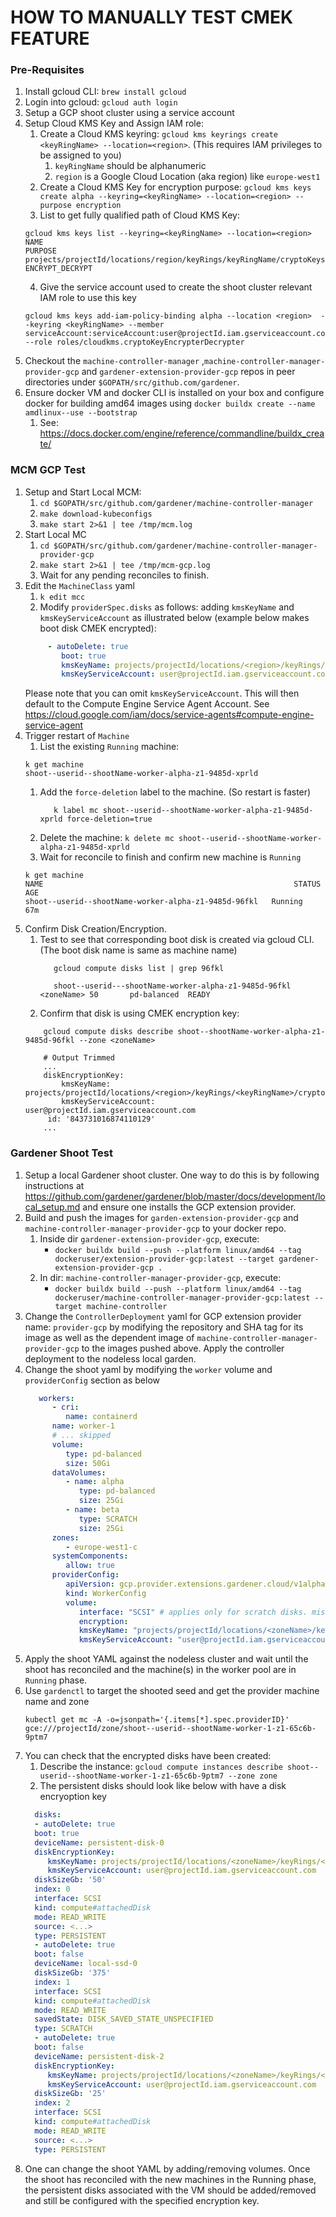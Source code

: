 # HOW TO MANUALLY TEST CMEK FEATURE 

### Pre-Requisites

1. Install gcloud CLI: `brew install gcloud`
1. Login into gcloud: `gcloud auth login`
1. Setup a GCP shoot cluster using a service account
1. Setup Cloud KMS Key and Assign IAM role:
    1. Create a Cloud KMS keyring: `gcloud kms keyrings create <keyRingName> --location=<region>`. (This requires IAM privileges to be assigned to you)
       1. `keyRingName` should be alphanumeric
       2. `region` is a Google Cloud Location (aka region) like `europe-west1`
    2. Create a Cloud KMS Key for encryption purpose: `gcloud kms keys create alpha --keyring=<keyRingName> --location=<region> --purpose encryption`
    3. List to get fully qualified path of Cloud KMS Key: 
    ```
    gcloud kms keys list --keyring=<keyRingName> --location=<region>
    NAME                                                                                                                                                       PURPOSE
    projects/projectId/locations/region/keyRings/keyRingName/cryptoKeys/alpha    ENCRYPT_DECRYPT
    ```
    4. Give the service account used to create the shoot cluster relevant IAM role to use this key
    ```
    gcloud kms keys add-iam-policy-binding alpha --location <region>  --keyring <keyRingName> --member serviceAccount:serviceAccount:user@projectId.iam.gserviceaccount.com  --role roles/cloudkms.cryptoKeyEncrypterDecrypter
    ```
1. Checkout the `machine-controller-manager` ,`machine-controller-manager-provider-gcp` and `gardener-extension-provider-gcp` repos in peer directories under `$GOPATH/src/github.com/gardener`.
1. Ensure docker VM and docker CLI is installed on your box and configure docker for building amd64 images using `docker buildx create --name amdlinux--use --bootstrap`
   1. See: https://docs.docker.com/engine/reference/commandline/buildx_create/

### MCM GCP Test

1. Setup and Start Local MCM: 
     1. `cd $GOPATH/src/github.com/gardener/machine-controller-manager`
     2. `make download-kubeconfigs`
     4. `make start 2>&1 | tee /tmp/mcm.log`
1. Start Local MC 
     1. `cd $GOPATH/src/github.com/gardener/machine-controller-manager-provider-gcp`
     2. `make start 2>&1 | tee /tmp/mcm-gcp.log`
     3. Wait for any pending reconciles to finish.
1. Edit the `MachineClass` yaml
     1. `k edit mcc`
     2.   Modify `providerSpec.disks` as follows: adding `kmsKeyName` and `kmsKeyServiceAccount` as illustrated below (example below makes boot disk CMEK encrypted):
     ```yaml
          - autoDelete: true
             boot: true
             kmsKeyName: projects/projectId/locations/<region>/keyRings/<keyRingName>/cryptoKeys/alpha
             kmsKeyServiceAccount: user@projectId.iam.gserviceaccount.com
      ```
      Please note that you can omit `kmsKeyServiceAccount`. This will then default to the Compute Engine Service Agent Account. See https://cloud.google.com/iam/docs/service-agents#compute-engine-service-agent
1.  Trigger restart of `Machine`
      1. List the existing `Running` machine:
       ```
      k get machine
      shoot--userid--shootName-worker-alpha-z1-9485d-xprld
       ```
    1. Add the `force-deletion` label to the machine. (So restart is faster)
        ```
           k label mc shoot--userid--shootName-worker-alpha-z1-9485d-xprld force-deletion=true
        ```
     1. Delete the machine: `k delete mc shoot--userid--shootName-worker-alpha-z1-9485d-xprld`
     1. Wait for reconcile to finish and confirm new machine is `Running`
       ```
       k get machine                                    
       NAME                                                        STATUS    AGE   
       shoot--userid--shootName-worker-alpha-z1-9485d-96fkl   Running   67m   
       ```
 1. Confirm Disk Creation/Encryption.
       1. Test to see that corresponding boot disk is created via gcloud CLI. (The boot disk name is same as machine name)
          ```
             gcloud compute disks list | grep 96fkl

             shoot--userid---shootName-worker-alpha-z1-9485d-96fkl  <zoneName> 50       pd-balanced  READY
           ```
       1. Confirm that disk is using CMEK encryption key:
       ```
           gcloud compute disks describe shoot--shootName-worker-alpha-z1-9485d-96fkl --zone <zoneName> 
           
           # Output Trimmed
           ...
           diskEncryptionKey:
               kmsKeyName: projects/projectId/locations/<region>/keyRings/<keyRingName>/cryptoKeys/alpha/cryptoKeyVersions/<revision>
               kmsKeyServiceAccount: user@projectId.iam.gserviceaccount.com
            id: '843731016874110129'
           ...
       ```

### Gardener Shoot Test

1. Setup a local Gardener shoot cluster. One way to do this is by following instructions at https://github.com/gardener/gardener/blob/master/docs/development/local_setup.md and ensure one installs the GCP extension provider. 
1. Build and push the images for `garden-extension-provider-gcp` and `machine-controller-manager-provider-gcp` to your docker repo. 
   1. Inside dir `gardener-extension-provider-gcp`, execute: 
      - `docker buildx build --push --platform linux/amd64 --tag dockeruser/extension-provider-gcp:latest --target gardener-extension-provider-gcp .`
   1. In dir: `machine-controller-manager-provider-gcp`, execute:    
       - `docker buildx build --push --platform linux/amd64 --tag dockeruser/machine-controller-manager-provider-gcp:latest --target machine-controller` 
1. Change the `ControllerDeployment` yaml for GCP extension provider name: `provider-gcp` by modifying the repository and SHA tag for its image as well as the dependent image of `machine-controller-manager-provider-gcp` to the images pushed above. Apply the controller deployment to the nodeless local garden.
1. Change the shoot yaml by modifying the `worker` volume and `providerConfig` section as below
      ```yaml
         workers:
            - cri:
               name: containerd
            name: worker-1
            # ... skipped
            volume:
               type: pd-balanced
               size: 50Gi
            dataVolumes:
               - name: alpha
                  type: pd-balanced
                  size: 25Gi
               - name: beta
                  type: SCRATCH
                  size: 25Gi
            zones:
               - europe-west1-c
            systemComponents:
               allow: true
            providerConfig:
               apiVersion: gcp.provider.extensions.gardener.cloud/v1alpha1
               kind: WorkerConfig
               volume:
                  interface: "SCSI" # applies only for scratch disks. misleading field name
                  encryption:
                  kmsKeyName: "projects/projectId/locations/<zoneName>/keyRings/<keyRingName>/cryptoKeys/alpha"
                  kmsKeyServiceAccount: "user@projectId.iam.gserviceaccount.com" 
      ```
1. Apply the shoot YAML against the nodeless cluster and wait until the shoot has reconciled and the machine(s) in the worker pool are in `Running` phase.
1. Use `gardenctl` to target the shooted seed and get the provider machine name and zone
   ```
   kubectl get mc -A -o=jsonpath='{.items[*].spec.providerID}'
   gce:///projectId/zone/shoot--userid--shootName-worker-1-z1-65c6b-9ptm7
   ```
1. You can check that the encrypted disks have been created:
    1. Describe the instance: 
    `gcloud compute instances describe shoot--userid--shootName-worker-1-z1-65c6b-9ptm7 --zone zone` 
    1. The persistent disks should look like below with  have a disk encryoption key
    ```yaml
      disks:
      - autoDelete: true
      boot: true
      deviceName: persistent-disk-0
      diskEncryptionKey:
         kmsKeyName: projects/projectId/locations/<zoneName>/keyRings/<keyRingName>/cryptoKeys/alpha"
         kmsKeyServiceAccount: user@projectId.iam.gserviceaccount.com 
      diskSizeGb: '50'
      index: 0
      interface: SCSI
      kind: compute#attachedDisk
      mode: READ_WRITE
      source: <...>
      type: PERSISTENT
      - autoDelete: true
      boot: false
      deviceName: local-ssd-0
      diskSizeGb: '375'
      index: 1
      interface: SCSI
      kind: compute#attachedDisk
      mode: READ_WRITE
      savedState: DISK_SAVED_STATE_UNSPECIFIED
      type: SCRATCH
      - autoDelete: true
      boot: false
      deviceName: persistent-disk-2
      diskEncryptionKey:
         kmsKeyName: projects/projectId/locations/<zoneName>/keyRings/<keyRingName>/cryptoKeys/alpha
         kmsKeyServiceAccount: user@projectId.iam.gserviceaccount.com 
      diskSizeGb: '25'
      index: 2
      interface: SCSI
      kind: compute#attachedDisk
      mode: READ_WRITE
      source: <...>
      type: PERSISTENT
    ```
1. One can change the shoot YAML by adding/removing volumes. Once the shoot has reconciled with the new machines in the Running phase, the persistent disks associated with the VM should be added/removed and still be configured with the specified encryption key. 